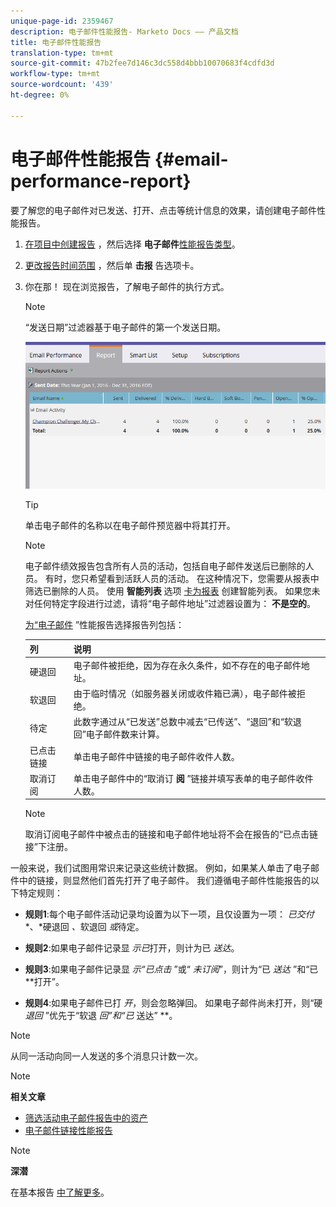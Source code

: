 ```yaml
---
unique-page-id: 2359467
description: 电子邮件性能报告- Marketo Docs —— 产品文档
title: 电子邮件性能报告
translation-type: tm+mt
source-git-commit: 47b2fee7d146c3dc558d4bbb10070683f4cdfd3d
workflow-type: tm+mt
source-wordcount: '439'
ht-degree: 0%

---
```



# 电子邮件性能报告 {#email-performance-report}

要了解您的电子邮件对已发送、打开、点击等统计信息的效果，请创建电子邮件性能报告。

1. [在项目中创建报告](../../../../product-docs/reporting/basic-reporting/creating-reports/create-a-report-in-a-program.md) ，然后选择 **电子邮件**[性能报告类型](../../../../product-docs/reporting/basic-reporting/report-types/report-type-overview.md)。
1. [更改报告时间范围](../../../../product-docs/reporting/basic-reporting/editing-reports/change-a-report-time-frame.md) ，然后单 **击报** 告选项卡。
1. 你在那！ 现在浏览报告，了解电子邮件的执行方式。

   >[!NOTE]
   >
   >“发送日期”过滤器基于电子邮件的第一个发送日期。

   ![](assets/email-performance-report.png)

   >[!TIP]
   >
   >单击电子邮件的名称以在电子邮件预览器中将其打开。

   >[!NOTE]
   >
   >
   >电子邮件绩效报告包含所有人员的活动，包括自电子邮件发送后已删除的人员。 有时，您只希望看到活跃人员的活动。 在这种情况下，您需要从报表中筛选已删除的人员。 使用 **智能列表** 选项 [卡为报表](../../../../product-docs/core-marketo-concepts/smart-lists-and-static-lists/creating-a-smart-list/create-a-smart-list.md) 创建智能列表。 如果您未对任何特定字段进行过滤，请将“电子邮件地址”过滤器设置为： **不是空的**。

   [为“电子邮件](../../../../product-docs/reporting/basic-reporting/editing-reports/select-report-columns.md) ”性能报告选择报告列包括：

   | 列 | 说明 |
   |---|---|
   | 硬退回 | 电子邮件被拒绝，因为存在永久条件，如不存在的电子邮件地址。 |
   | 软退回 | 由于临时情况（如服务器关闭或收件箱已满），电子邮件被拒绝。 |
   | 待定 | 此数字通过从“已发送”总数中减去“已传送”、“退回”和“软退回”电子邮件数来计算。 |
   | 已点击链接 | 单击电子邮件中链接的电子邮件收件人数。 |
   | 取消订阅 | 单击电子邮件中的“取消订 **阅** ”链接并填写表单的电子邮件收件人数。 |

   >[!NOTE]
   >
   >取消订阅电子邮件中被点击的链接和电子邮件地址将不会在报告的“已点击链接”下注册。

一般来说，我们试图用常识来记录这些统计数据。 例如，如果某人单击了电子邮件中的链接，则显然他们首先打开了电子邮件。 我们遵循电子邮件性能报告的以下特定规则：

* **规则1**:每个电子邮件活动记录均设置为以下一项，且仅设置为一项： *已交付**、*&#x200B;硬退回 *、*&#x200B;软退回 *或*&#x200B;待定。

* **规则2**:如果电子邮件记录显 *示已*&#x200B;打开，则计为已 *送达*。

* **规则3**:如果电子邮件记录显 *示“已点击* ”或“ *未订阅*”，则计为“已 *送达* ”和“已 **&#x200B;打开”。

* **规则4**:如果电子邮件已打 *开*，则会忽略弹回。 如果电子邮件尚未打开，则“硬 *退回* ”优先于“软退 *回”和“已* 送达” **。

>[!NOTE]
>
>从同一活动向同一人发送的多个消息只计数一次。

>[!NOTE]
>
>**相关文章**
>
>* [筛选活动电子邮件报告中的资产](../../../../product-docs/reporting/basic-reporting/report-activity/filter-assets-in-a-campaign-email-reports.md)
>* [电子邮件链接性能报告](email-link-performance-report.md)

>



>[!NOTE]
>
>**深潜**
>
>在基本报告 [中了解更多](http://docs.marketo.com/display/docs/basic+reporting)。

